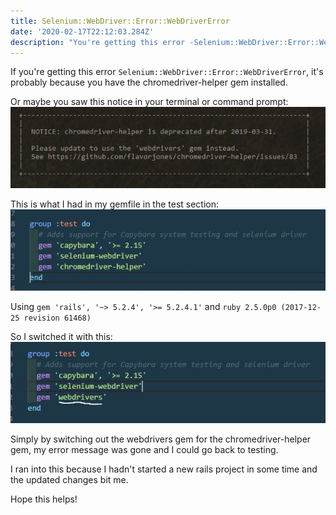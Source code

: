 ```yaml
---
title: Selenium::WebDriver::Error::WebDriverError
date: '2020-02-17T22:12:03.284Z'
description: "You're getting this error -Selenium::WebDriver::Error::WebDriverError- because your using the chromedriver-helper gem."
---
```


If you're getting this error `Selenium::WebDriver::Error::WebDriverError`, it's probably because you have the chromedriver-helper gem installed.

Or maybe you saw this notice in your terminal or command prompt:
![terminal notice](./terminal-warning.jpg)

This is what I had in my gemfile in the test section:
![chromedriver-helper gem](./chromedriverhelper.jpg)

Using `gem 'rails', '~> 5.2.4', '>= 5.2.4.1'` and `ruby 2.5.0p0 (2017-12-25 revision 61468)`

So I switched it with this:
![webdrivers gem](./webdrivers.jpg)

Simply by switching out the webdrivers gem for the chromedriver-helper gem, my error message was gone and I could go back to testing.

I ran into this because I hadn't started a new rails project in some time and the updated changes bit me.

Hope this helps!
